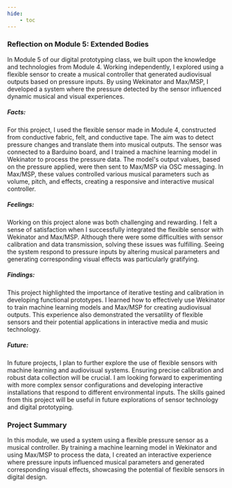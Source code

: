 ```yaml
---
hide:
    - toc
---
```


### Reflection on Module 5: Extended Bodies

In Module 5 of our digital prototyping class, we built upon the knowledge and technologies from Module 4. Working independently, I explored using a flexible sensor to create a musical controller that generated audiovisual outputs based on pressure inputs. By using Wekinator and Max/MSP, I developed a system where the pressure detected by the sensor influenced dynamic musical and visual experiences.

##### Facts:
For this project, I used the flexible sensor made in Module 4, constructed from conductive fabric, felt, and conductive tape. The aim was to detect pressure changes and translate them into musical outputs. The sensor was connected to a Barduino board, and I trained a machine learning model in Wekinator to process the pressure data. The model's output values, based on the pressure applied, were then sent to Max/MSP via OSC messaging. In Max/MSP, these values controlled various musical parameters such as volume, pitch, and effects, creating a responsive and interactive musical controller.

##### Feelings:
Working on this project alone was both challenging and rewarding. I felt a sense of satisfaction when I successfully integrated the flexible sensor with Wekinator and Max/MSP. Although there were some difficulties with sensor calibration and data transmission, solving these issues was fulfilling. Seeing the system respond to pressure inputs by altering musical parameters and generating corresponding visual effects was particularly gratifying.

##### Findings:
This project highlighted the importance of iterative testing and calibration in developing functional prototypes. I learned how to effectively use Wekinator to train machine learning models and Max/MSP for creating audiovisual outputs. This experience also demonstrated the versatility of flexible sensors and their potential applications in interactive media and music technology.

##### Future:
In future projects, I plan to further explore the use of flexible sensors with machine learning and audiovisual systems. Ensuring precise calibration and robust data collection will be crucial. I am looking forward to experimenting with more complex sensor configurations and developing interactive installations that respond to different environmental inputs. The skills gained from this project will be useful in future explorations of sensor technology and digital prototyping.

### Project Summary
In this module, we used a system using a flexible pressure sensor as a musical controller. By training a machine learning model in Wekinator and using Max/MSP to process the data, I created an interactive experience where pressure inputs influenced musical parameters and generated corresponding visual effects, showcasing the potential of flexible sensors in digital design.